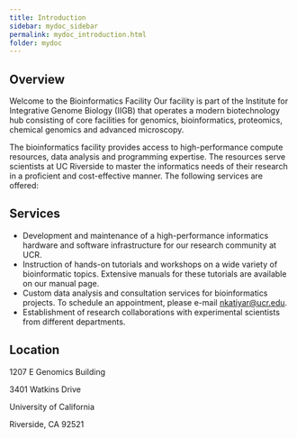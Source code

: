 ```yaml
---
title: Introduction
sidebar: mydoc_sidebar
permalink: mydoc_introduction.html
folder: mydoc
---
```


## Overview

Welcome to the Bioinformatics Facility
Our facility is part of the Institute for Integrative Genome Biology (IIGB) that operates a modern biotechnology hub consisting of core facilities for genomics, bioinformatics, proteomics, chemical genomics and advanced microscopy. 

The bioinformatics facility provides access to high-performance compute resources, data analysis and programming expertise. The resources serve scientists at UC Riverside to master the informatics needs of their research in a proficient and cost-effective manner. The following services are offered:

## Services

* Development and maintenance of a high-performance informatics hardware and software infrastructure for our research community at UCR.
* Instruction of hands-on tutorials and workshops on a wide variety of bioinformatic topics. Extensive manuals for these tutorials are available on our manual page.
* Custom data analysis and consultation services for bioinformatics projects. To schedule an appointment, please e-mail nkatiyar@ucr.edu.
* Establishment of research collaborations with experimental scientists from different departments.


## Location

1207 E Genomics Building

3401 Watkins Drive

University of California

Riverside, CA 92521


